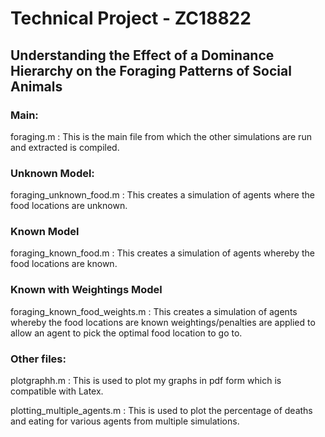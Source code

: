 # Technical Project - ZC18822
## Understanding the Effect of a Dominance Hierarchy on the Foraging Patterns of Social Animals

### Main:

foraging.m : This is the main file from which the other simulations are run and extracted is compiled.

### Unknown Model:

foraging_unknown_food.m : This creates a simulation of agents where the food locations are unknown. 

### Known Model

foraging_known_food.m : This creates a simulation of agents whereby the food locations are known.

### Known with Weightings Model

foraging_known_food_weights.m :  This creates a simulation of agents whereby the food locations are known weightings/penalties are applied to allow an agent to pick the optimal food location to go to.

### Other files:

plotgraphh.m : This is used to plot my graphs in pdf form which is compatible with Latex. 

plotting_multiple_agents.m : This is used to plot the percentage of deaths and eating for various agents from multiple simulations.


